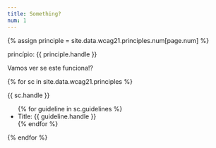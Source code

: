 ```yaml
---
title: Something?
num: 1
---
```


{% assign principle = site.data.wcag21.principles.num[page.num] %}
   <p>princípio: {{ principle.handle }} </p>

<p>Vamos ver se este funciona!?</p>

{% for sc in site.data.wcag21.principles %}
<p> {{ sc.handle }}</p>
<ul>
    {% for guideline in sc.guidelines %}
    <li>Title: {{ guideline.handle }}</li>
    {% endfor %}
</ul>
{% endfor %}
